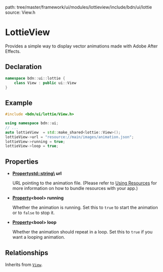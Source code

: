path: tree/master/framework/ui/modules/lottieview/include/bdn/ui/lottie
source: View.h

# LottieView

Provides a simple way to display vector animations made with Adobe After Effects.

## Declaration

```C++
namespace bdn::ui::lottie {
	class View : public ui::View
}
```

## Example

```C++
#include <bdn/ui/lottie/View.h>

using namespace bdn::ui;
// ...
auto lottieView  = std::make_shared<lottie::View>();
lottieView->url = "resource://main/images/animation.json";
lottieView->running = true;
lottieView->loop = true;
```

## Properties

* **[Property](../../foundation/property.md)<std::string\> url**
	
	URL pointing to the animation file. (Please refer to [Using Resources](../../../guides/fundamentals/resources.md#using-resources) for more information on how to bundle resources with your app.)

* **[Property](../../foundation/property.md)<bool\> running**

	Whether the animation is running. Set this to `true` to start the animation or to `false` to stop it.

* **[Property](../../foundation/property.md)<bool\> loop**

	Whether the animation should repeat in a loop. Set this to `true` if you want a looping animation.

## Relationships

Inherits from [`View`](../../ui/view.md).

